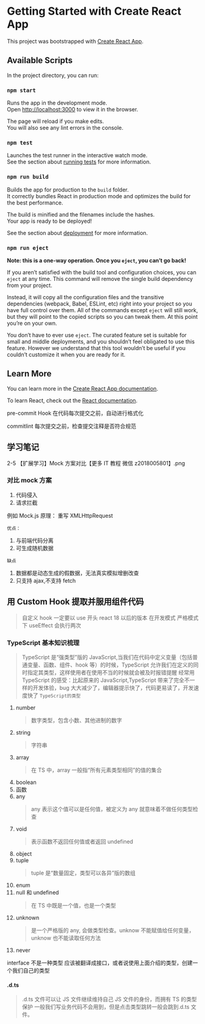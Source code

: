 # Getting Started with Create React App

This project was bootstrapped with [Create React App](https://github.com/facebook/create-react-app).

## Available Scripts

In the project directory, you can run:

### `npm start`

Runs the app in the development mode.\
Open [http://localhost:3000](http://localhost:3000) to view it in the browser.

The page will reload if you make edits.\
You will also see any lint errors in the console.

### `npm test`

Launches the test runner in the interactive watch mode.\
See the section about [running tests](https://facebook.github.io/create-react-app/docs/running-tests) for more information.

### `npm run build`

Builds the app for production to the `build` folder.\
It correctly bundles React in production mode and optimizes the build for the best performance.

The build is minified and the filenames include the hashes.\
Your app is ready to be deployed!

See the section about [deployment](https://facebook.github.io/create-react-app/docs/deployment) for more information.

### `npm run eject`

**Note: this is a one-way operation. Once you `eject`, you can’t go back!**

If you aren’t satisfied with the build tool and configuration choices, you can `eject` at any time. This command will remove the single build dependency from your project.

Instead, it will copy all the configuration files and the transitive dependencies (webpack, Babel, ESLint, etc) right into your project so you have full control over them. All of the commands except `eject` will still work, but they will point to the copied scripts so you can tweak them. At this point you’re on your own.

You don’t have to ever use `eject`. The curated feature set is suitable for small and middle deployments, and you shouldn’t feel obligated to use this feature. However we understand that this tool wouldn’t be useful if you couldn’t customize it when you are ready for it.

## Learn More

You can learn more in the [Create React App documentation](https://facebook.github.io/create-react-app/docs/getting-started).

To learn React, check out the [React documentation](https://reactjs.org/).

pre-commit Hook
在代码每次提交之前，自动进行格式化

commitlint
每次提交之前，检查提交注释是否符合规范

## 学习笔记

2-5 【扩展学习】Mock 方案对比【更多 IT 教程 微信 z2018005801】.png

### 对比 mock 方案

1. 代码侵入
2. 请求拦截

例如 Mock.js 原理： 重写 XMLHttpRequest

`优点：`

1. 与前端代码分离
2. 可生成随机数据

`缺点`

1. 数据都是动态生成的假数据，无法真实模拟增删改查
2. 只支持 ajax,不支持 fetch

## 用 Custom Hook 提取并服用组件代码

> 自定义 hook 一定要以 use 开头
> react 18 以后的版本 在开发模式 严格模式下 useEffect 会执行两次

### TypeScript 基本知识梳理

> TypeScript 是“强类型”版的 JavaScript,当我们在代码中定义变量（包括普通变量、函数、组件、hook 等）的时候，TypeScript 允许我们在定义的同时指定其类型，这样使用者在使用不当的时候就会被及时报错提醒
> 经常用 TypeScript 的感受：比起原来的 JavaScript,TypeScript 带来了完全不一样的开发体验，bug 大大减少了，编辑器提示快了，代码更易读了，开发速度快了
> `TypeScript的类型`

1. number
   > 数字类型，包含小数、其他进制的数字
2. string
   > 字符串
3. array
   > 在 TS 中，array 一般指“所有元素类型相同”的值的集合
4. boolean
5. 函数
6. any
   > any 表示这个值可以是任何值，被定义为 any 就意味着不做任何类型检查
7. void
   > 表示函数不返回任何值或者返回 undefined
8. object
9. tuple
   > tuple 是“数量固定，类型可以各异”版的数组
10. enum
11. null 和 undefined
    > 在 TS 中既是一个值，也是一个类型
12. unknown
    > 是一个严格版的 any, 会做类型检查。unknow 不能赋值给任何变量，unknow 也不能读取任何方法
13. never

interface 不是一种类型 应该被翻译成接口，或者说使用上面介绍的类型，创建一个我们自己的类型

#### .d.ts

> .d.ts 文件可以让 JS 文件继续维持自己 JS 文件的身份，而拥有 TS 的类型保护
> 一般我们写业务代码不会用到，但是点击类型跳转一般会跳到.d.ts 文件。
